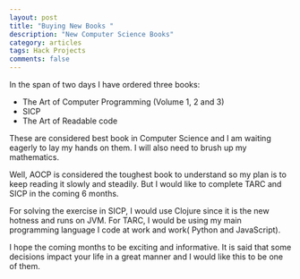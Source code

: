 ```yaml
---
layout: post
title: "Buying New Books "
description: "New Computer Science Books"
category: articles
tags: Hack Projects
comments: false
---
```

In the span of two days I have ordered three books:

- The Art of Computer Programming (Volume 1, 2 and 3)
- SICP
- The Art of Readable code

These are considered best book in Computer Science and I am waiting eagerly
to lay my hands on them. I will also need to brush up my mathematics. 

Well, AOCP is considered the toughest book to understand so my plan is
to keep reading it slowly and steadily. But I would like to complete
TARC and SICP in the coming 6 months.

For solving the exercise in SICP, I would use Clojure since it is the
new hotness and runs on JVM. For TARC, I would be using my main
programming language I code at work and work( Python and JavaScript).

I hope the coming months to be exciting and informative. It is said that
some decisions impact your life in a great manner and I would like this
to be one of them.

